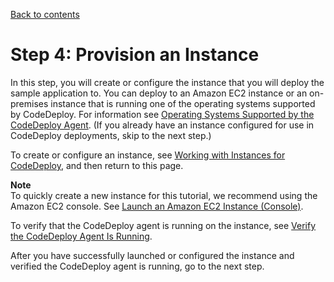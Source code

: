[Back to contents](index.md)

# Step 4: Provision an Instance<a name="tutorials-github-provision-instance"></a>

In this step, you will create or configure the instance that you will deploy the sample application to\. You can deploy to an Amazon EC2 instance or an on\-premises instance that is running one of the operating systems supported by CodeDeploy\. For information see [Operating Systems Supported by the CodeDeploy Agent](codedeploy-agent.md#codedeploy-agent-supported-operating-systems)\. \(If you already have an instance configured for use in CodeDeploy deployments, skip to the next step\.\)

To create or configure an instance, see [Working with Instances for CodeDeploy](instances-ec2-create.md), and then return to this page\. 

**Note**  
To quickly create a new instance for this tutorial, we recommend using the Amazon EC2 console\. See [Launch an Amazon EC2 Instance \(Console\)](instances-ec2-create.md#instances-ec2-create-console)\.

To verify that the CodeDeploy agent is running on the instance, see [Verify the CodeDeploy Agent Is Running](codedeploy-agent-operations-verify.md)\.

After you have successfully launched or configured the instance and verified the CodeDeploy agent is running, go to the next step\.